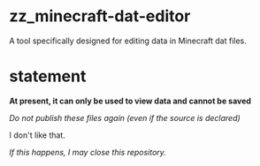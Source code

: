 # zz_minecraft-dat-editor
A tool specifically designed for editing data in Minecraft dat files.
# statement
**At present, it can only be used to view data and cannot be saved**

*Do not publish these files again (even if the source is declared)*

I don't like that.

*If this happens, I may close this repository.*
